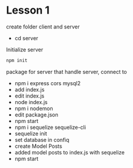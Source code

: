 # Lesson 1

create folder client and server

- cd server

Initialize server

```bash
npm init
```

package for server that  handle server, connect to 
- npm i express cors mysql2
- add index.js
- edit index.js
- node index.js
- npm i nodemon
- edit package.json
- npm start
- npm i sequelize sequelize-cli
- sequelize init
- set database in confiq
- create Model Posts
- added model posts to index.js with sequelize
- npm start

